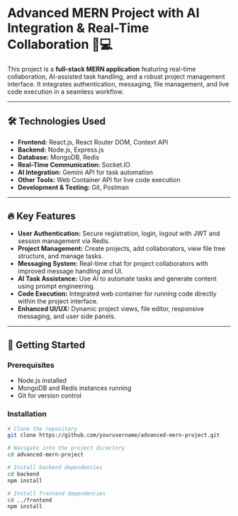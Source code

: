 # Advanced MERN Project with AI Integration & Real-Time Collaboration 🤖💻

This project is a **full-stack MERN application** featuring real-time collaboration, AI-assisted task handling, and a robust project management interface. It integrates authentication, messaging, file management, and live code execution in a seamless workflow.

---

## 🛠️ Technologies Used
- **Frontend:** React.js, React Router DOM, Context API
- **Backend:** Node.js, Express.js
- **Database:** MongoDB, Redis
- **Real-Time Communication:** Socket.IO
- **AI Integration:** Gemini API for task automation
- **Other Tools:** Web Container API for live code execution
- **Development & Testing:** Git, Postman

---

## 🔥 Key Features
- **User Authentication:** Secure registration, login, logout with JWT and session management via Redis.
- **Project Management:** Create projects, add collaborators, view file tree structure, and manage tasks.
- **Messaging System:** Real-time chat for project collaborators with improved message handling and UI.
- **AI Task Assistance:** Use AI to automate tasks and generate content using prompt engineering.
- **Code Execution:** Integrated web container for running code directly within the project interface.
- **Enhanced UI/UX:** Dynamic project views, file editor, responsive messaging, and user side panels.

---
## 🚀 Getting Started

### Prerequisites
- Node.js installed
- MongoDB and Redis instances running
- Git for version control

### Installation
```bash
# Clone the repository
git clone https://github.com/yourusername/advanced-mern-project.git

# Navigate into the project directory
cd advanced-mern-project

# Install backend dependencies
cd backend
npm install

# Install frontend dependencies
cd ../frontend
npm install
